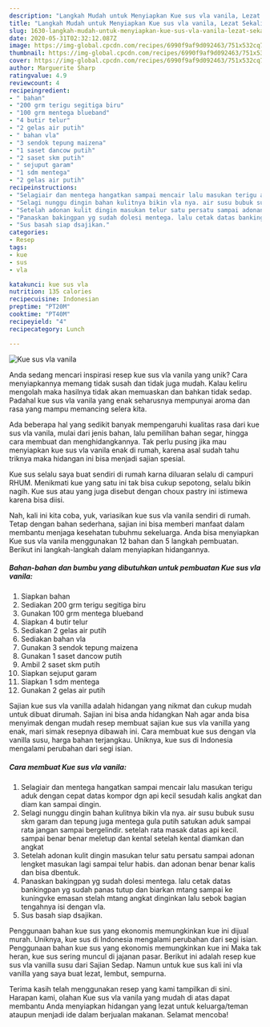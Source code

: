 ```yaml
---
description: "Langkah Mudah untuk Menyiapkan Kue sus vla vanila, Lezat Sekali"
title: "Langkah Mudah untuk Menyiapkan Kue sus vla vanila, Lezat Sekali"
slug: 1630-langkah-mudah-untuk-menyiapkan-kue-sus-vla-vanila-lezat-sekali
date: 2020-05-31T02:32:12.087Z
image: https://img-global.cpcdn.com/recipes/6990f9af9d092463/751x532cq70/kue-sus-vla-vanila-foto-resep-utama.jpg
thumbnail: https://img-global.cpcdn.com/recipes/6990f9af9d092463/751x532cq70/kue-sus-vla-vanila-foto-resep-utama.jpg
cover: https://img-global.cpcdn.com/recipes/6990f9af9d092463/751x532cq70/kue-sus-vla-vanila-foto-resep-utama.jpg
author: Marguerite Sharp
ratingvalue: 4.9
reviewcount: 4
recipeingredient:
- " bahan"
- "200 grm terigu segitiga biru"
- "100 grm mentega blueband"
- "4 butir telur"
- "2 gelas air putih"
- " bahan vla"
- "3 sendok tepung maizena"
- "1 saset dancow putih"
- "2 saset skm putih"
- " sejuput garam"
- "1 sdm mentega"
- "2 gelas air putih"
recipeinstructions:
- "Selagiair dan mentega hangatkan sampai mencair lalu masukan terigu aduk dengan cepat datas kompor dgn api kecil sesudah kalis angkat dan diam kan sampai dingin."
- "Selagi nunggu dingin bahan kulitnya bikin vla nya. air susu bubuk susu skm garam dan tepung juga mentega gula putih satukan aduk sampai rata jangan sampai bergelindir. setelah rata masak datas api kecil. sampai benar benar meletup dan kental setelah kental diamkan dan angkat"
- "Setelah adonan kulit dingin masukan telur satu persatu sampai adonan lengket masukan lagi sampai telur habis. dan adonan benar benar kalis dan bisa dbentuk."
- "Panaskan bakingpan yg sudah dolesi mentega. lalu cetak datas bankingpan yg sudah panas tutup dan biarkan mtang sampai ke kuningvke emasan stelah mtang angkat dinginkan lalu sebok bagian tengahnya isi dengan vla."
- "Sus basah siap dsajikan."
categories:
- Resep
tags:
- kue
- sus
- vla

katakunci: kue sus vla 
nutrition: 135 calories
recipecuisine: Indonesian
preptime: "PT20M"
cooktime: "PT40M"
recipeyield: "4"
recipecategory: Lunch

---
```



![Kue sus vla vanila](https://img-global.cpcdn.com/recipes/6990f9af9d092463/751x532cq70/kue-sus-vla-vanila-foto-resep-utama.jpg)

Anda sedang mencari inspirasi resep kue sus vla vanila yang unik? Cara menyiapkannya memang tidak susah dan tidak juga mudah. Kalau keliru mengolah maka hasilnya tidak akan memuaskan dan bahkan tidak sedap. Padahal kue sus vla vanila yang enak seharusnya mempunyai aroma dan rasa yang mampu memancing selera kita.

Ada beberapa hal yang sedikit banyak mempengaruhi kualitas rasa dari kue sus vla vanila, mulai dari jenis bahan, lalu pemilihan bahan segar, hingga cara membuat dan menghidangkannya. Tak perlu pusing jika mau menyiapkan kue sus vla vanila enak di rumah, karena asal sudah tahu triknya maka hidangan ini bisa menjadi sajian spesial.

Kue sus selalu saya buat sendiri di rumah karna diluaran selalu di campuri RHUM. Menikmati kue yang satu ini tak bisa cukup sepotong, selalu bikin nagih. Kue sus atau yang juga disebut dengan choux pastry ini istimewa karena bisa diisi.


Nah, kali ini kita coba, yuk, variasikan kue sus vla vanila sendiri di rumah. Tetap dengan bahan sederhana, sajian ini bisa memberi manfaat dalam membantu menjaga kesehatan tubuhmu sekeluarga. Anda bisa menyiapkan Kue sus vla vanila menggunakan 12 bahan dan 5 langkah pembuatan. Berikut ini langkah-langkah dalam menyiapkan hidangannya.

<!--inarticleads1-->

##### Bahan-bahan dan bumbu yang dibutuhkan untuk pembuatan Kue sus vla vanila:

1. Siapkan  bahan
1. Sediakan 200 grm terigu segitiga biru
1. Gunakan 100 grm mentega blueband
1. Siapkan 4 butir telur
1. Sediakan 2 gelas air putih
1. Sediakan  bahan vla
1. Gunakan 3 sendok tepung maizena
1. Gunakan 1 saset dancow putih
1. Ambil 2 saset skm putih
1. Siapkan  sejuput garam
1. Siapkan 1 sdm mentega
1. Gunakan 2 gelas air putih


Sajian kue sus vla vanilla adalah hidangan yang nikmat dan cukup mudah untuk dibuat dirumah. Sajian ini bisa anda hidangkan Nah agar anda bisa menyimak dengan mudah resep membuat sajian kue sus vla vanilla yang enak, mari simak resepnya dibawah ini. Cara membuat kue sus dengan vla vanilla susu, harga bahan terjangkau. Uniknya, kue sus di Indonesia mengalami perubahan dari segi isian. 

<!--inarticleads2-->

##### Cara membuat Kue sus vla vanila:

1. Selagiair dan mentega hangatkan sampai mencair lalu masukan terigu aduk dengan cepat datas kompor dgn api kecil sesudah kalis angkat dan diam kan sampai dingin.
1. Selagi nunggu dingin bahan kulitnya bikin vla nya. air susu bubuk susu skm garam dan tepung juga mentega gula putih satukan aduk sampai rata jangan sampai bergelindir. setelah rata masak datas api kecil. sampai benar benar meletup dan kental setelah kental diamkan dan angkat
1. Setelah adonan kulit dingin masukan telur satu persatu sampai adonan lengket masukan lagi sampai telur habis. dan adonan benar benar kalis dan bisa dbentuk.
1. Panaskan bakingpan yg sudah dolesi mentega. lalu cetak datas bankingpan yg sudah panas tutup dan biarkan mtang sampai ke kuningvke emasan stelah mtang angkat dinginkan lalu sebok bagian tengahnya isi dengan vla.
1. Sus basah siap dsajikan.


Penggunaan bahan kue sus yang ekonomis memungkinkan kue ini dijual murah. Uniknya, kue sus di Indonesia mengalami perubahan dari segi isian. Penggunaan bahan kue sus yang ekonomis memungkinkan kue ini Maka tak heran, kue sus sering muncul di jajanan pasar. Berikut ini adalah resep kue sus vla vanilla susu dari Sajian Sedap. Namun untuk kue sus kali ini vla vanilla yang saya buat lezat, lembut, sempurna. 

Terima kasih telah menggunakan resep yang kami tampilkan di sini. Harapan kami, olahan Kue sus vla vanila yang mudah di atas dapat membantu Anda menyiapkan hidangan yang lezat untuk keluarga/teman ataupun menjadi ide dalam berjualan makanan. Selamat mencoba!
